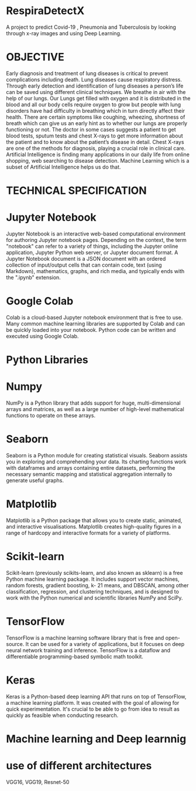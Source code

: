 # RespiraDetectX
A project to predict Covid-19 , Pneumonia and Tuberculosis by looking through x-ray images and using Deep Learning.

# OBJECTIVE
Early diagnosis and treatment of lung diseases is critical to prevent complications including
death. Lung diseases cause respiratory distress. Through early detection and identification of
lung diseases a person’s life can be saved using different clinical techniques. We breathe in air
with the help of our lungs. Our Lungs get filled with oxygen and it is distributed in the blood
and all our body cells require oxygen to grow but people with lung disorders have had difficulty
in breathing which in turn directly affect their health. There are certain symptoms like
coughing, wheezing, shortness of breath which can give us an early hint as to whether our lungs
are properly functioning or not. The doctor in some cases suggests a patient to get blood tests,
sputum tests and chest X-rays to get more information about the patient and to know about the
patient’s disease in detail. Chest X-rays are one of the methods for diagnosis, playing a crucial
role in clinical care. Artificial Intelligence is finding many applications in our daily life from
online shopping, web searching to disease detection. Machine Learning which is a subset of
Artificial Intelligence helps us do that.

# TECHNICAL SPECIFICATION
# Jupyter Notebook
Jupyter Notebook is an interactive web-based computational environment for authoring Jupyter
notebook pages. Depending on the context, the term "notebook" can refer to a variety of things,
including the Jupyter online application, Jupyter Python web server, or Jupyter document
format. A Jupyter Notebook document is a JSON document with an ordered collection of
input/output cells that can contain code, text (using Markdown), mathematics, graphs, and rich
media, and typically ends with the ".ipynb" extension.
# Google Colab
Colab is a cloud-based Jupyter notebook environment that is free to use. Many common
machine learning libraries are supported by Colab and can be quickly loaded into your
notebook. Python code can be written and executed using Google Colab.
# Python Libraries
# Numpy
NumPy is a Python library that adds support for huge, multi-dimensional arrays and matrices,
as well as a large number of high-level mathematical functions to operate on these arrays.
# Seaborn
Seaborn is a Python module for creating statistical visuals. Seaborn assists you in exploring
and comprehending your data. Its charting functions work with dataframes and arrays
containing entire datasets, performing the necessary semantic mapping and statistical
aggregation internally to generate useful graphs.
# Matplotlib
Matplotlib is a Python package that allows you to create static, animated, and interactive
visualisations. Matplotlib creates high-quality figures in a range of hardcopy and interactive
formats for a variety of platforms.
# Scikit-learn
Scikit-learn (previously scikits-learn, and also known as sklearn) is a free Python machine
learning package. It includes support vector machines, random forests, gradient boosting, k-
21
means, and DBSCAN, among other classification, regression, and clustering techniques, and
is designed to work with the Python numerical and scientific libraries NumPy and SciPy.
# TensorFlow
TensorFlow is a machine learning software library that is free and open-source. It can be used
for a variety of applications, but it focuses on deep neural network training and inference.
TensorFlow is a dataflow and differentiable programming-based symbolic math toolkit.
# Keras
Keras is a Python-based deep learning API that runs on top of TensorFlow, a machine learning
platform. It was created with the goal of allowing for quick experimentation. It's crucial to be
able to go from idea to result as quickly as feasible when conducting research.
# Machine learning and Deep learnnig 
# use of different architectures 
VGG16, VGG19, Resnet-50
